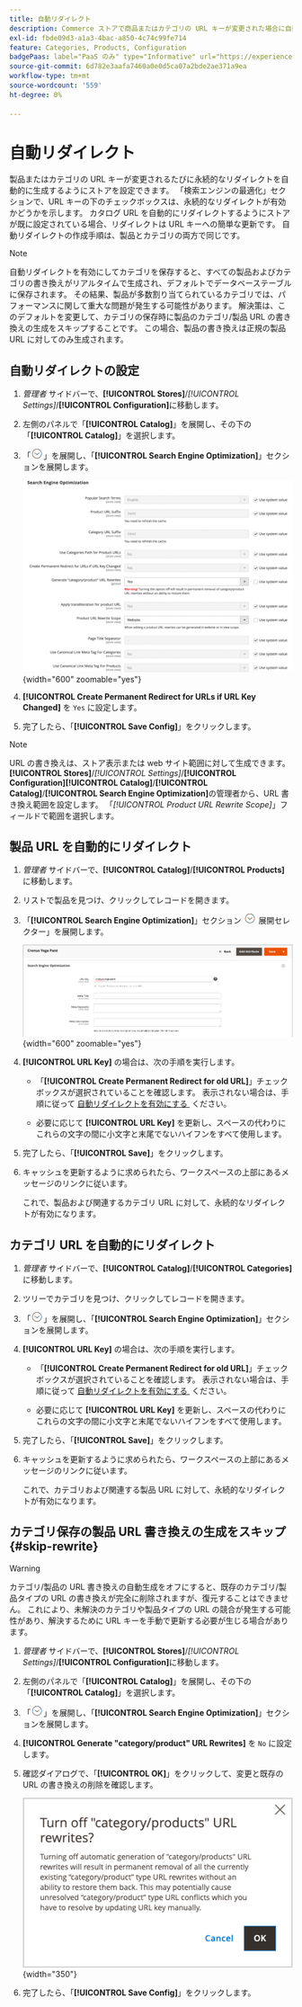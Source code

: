 ```yaml
---
title: 自動リダイレクト
description: Commerce ストアで商品またはカテゴリの URL キーが変更された場合に自動的にリダイレクトを生成するように設定する方法を説明します。
exl-id: fbde09d3-a1a3-4bac-a850-4c74c99fe714
feature: Categories, Products, Configuration
badgePaas: label="PaaS のみ" type="Informative" url="https://experienceleague.adobe.com/ja/docs/commerce/user-guides/product-solutions" tooltip="Adobe Commerce on Cloud プロジェクト（Adobeが管理する PaaS インフラストラクチャ）およびオンプレミスプロジェクトにのみ適用されます。"
source-git-commit: 6d782e3aafa7460a0e0d5ca07a2bde2ae371a9ea
workflow-type: tm+mt
source-wordcount: '559'
ht-degree: 0%

---
```


# 自動リダイレクト

製品またはカテゴリの URL キーが変更されるたびに永続的なリダイレクトを自動的に生成するようにストアを設定できます。 「検索エンジンの最適化」セクションで、URL キーの下のチェックボックスは、永続的なリダイレクトが有効かどうかを示します。 カタログ URL を自動的にリダイレクトするようにストアが既に設定されている場合、リダイレクトは URL キーへの簡単な更新です。 自動リダイレクトの作成手順は、製品とカテゴリの両方で同じです。

>[!NOTE]
>
>自動リダイレクトを有効にしてカテゴリを保存すると、すべての製品およびカテゴリの書き換えがリアルタイムで生成され、デフォルトでデータベーステーブルに保存されます。 その結果、製品が多数割り当てられているカテゴリでは、パフォーマンスに関して重大な問題が発生する可能性があります。 解決策は、このデフォルトを変更して、カテゴリの保存時に製品のカテゴリ/製品 URL の書き換えの生成をスキップすることです。 この場合、製品の書き換えは正規の製品 URL に対してのみ生成されます。

## 自動リダイレクトの設定

1. _管理者_ サイドバーで、**[!UICONTROL Stores]**/_[!UICONTROL Settings]_/**[!UICONTROL Configuration]**&#x200B;に移動します。

1. 左側のパネルで「**[!UICONTROL Catalog]**」を展開し、その下の「**[!UICONTROL Catalog]**」を選択します。

1. 「![&#x200B; 展開セレクター &#x200B;](../assets/icon-display-expand.png)」を展開し、「**[!UICONTROL Search Engine Optimization]**」セクションを展開します。

   ![&#x200B; カタログ設定 – 検索エンジンの最適化 &#x200B;](../configuration-reference/catalog/assets/catalog-search-engine-optimization.png){width="600" zoomable="yes"}

1. **[!UICONTROL Create Permanent Redirect for URLs if URL Key Changed]** を `Yes` に設定します。

1. 完了したら、「**[!UICONTROL Save Config]**」をクリックします。


>[!NOTE]
>
> URL の書き換えは、ストア表示または web サイト範囲に対して生成できます。 **[!UICONTROL Stores]**/_[!UICONTROL Settings]_/**[!UICONTROL Configuration]**&#x200B;**[!UICONTROL Catalog]**/**[!UICONTROL Catalog]**/**[!UICONTROL Search Engine Optimization]**&#x200B;の管理者から、URL 書き換え範囲を設定します。 「_[!UICONTROL Product URL Rewrite Scope]_」フィールドで範囲を選択します。

## 製品 URL を自動的にリダイレクト

1. _管理者_ サイドバーで、**[!UICONTROL Catalog]**/**[!UICONTROL Products]** に移動します。

1. リストで製品を見つけ、クリックしてレコードを開きます。

1. 「**[!UICONTROL Search Engine Optimization]**」セクション ![&#128279;](../assets/icon-display-expand.png) 展開セレクター」を展開します。

   ![&#x200B; 製品検索エンジンの最適化 – 永続的なリダイレクト &#x200B;](./assets/product-search-engine-optimization-create-permanent-redirect.png){width="600" zoomable="yes"}

1. **[!UICONTROL URL Key]** の場合は、次の手順を実行します。

   - 「**[!UICONTROL Create Permanent Redirect for old URL]**」チェックボックスが選択されていることを確認します。 表示されない場合は、手順に従って [&#x200B; 自動リダイレクトを有効にする &#x200B;](url-rewrite.md#configure-url-rewrites) ください。

   - 必要に応じて **[!UICONTROL URL Key]** を更新し、スペースの代わりにこれらの文字の間に小文字と末尾でないハイフンをすべて使用します。

1. 完了したら、「**[!UICONTROL Save]**」をクリックします。

1. キャッシュを更新するように求められたら、ワークスペースの上部にあるメッセージのリンクに従います。

   これで、製品および関連するカテゴリ URL に対して、永続的なリダイレクトが有効になります。

## カテゴリ URL を自動的にリダイレクト

1. _管理者_ サイドバーで、**[!UICONTROL Catalog]**/**[!UICONTROL Categories]** に移動します。

1. ツリーでカテゴリを見つけ、クリックしてレコードを開きます。

1. 「![&#x200B; 展開セレクター &#x200B;](../assets/icon-display-expand.png)」を展開し、「**[!UICONTROL Search Engine Optimization]**」セクションを展開します。

1. **[!UICONTROL URL Key]** の場合は、次の手順を実行します。

   - 「**[!UICONTROL Create Permanent Redirect for old URL]**」チェックボックスが選択されていることを確認します。 表示されない場合は、手順に従って [&#x200B; 自動リダイレクトを有効にする &#x200B;](url-rewrite.md#configure-url-rewrites) ください。

   - 必要に応じて **[!UICONTROL URL Key]** を更新し、スペースの代わりにこれらの文字の間に小文字と末尾でないハイフンをすべて使用します。

1. 完了したら、「**[!UICONTROL Save]**」をクリックします。

1. キャッシュを更新するように求められたら、ワークスペースの上部にあるメッセージのリンクに従います。

   これで、カテゴリおよび関連する製品 URL に対して、永続的なリダイレクトが有効になります。

## カテゴリ保存の製品 URL 書き換えの生成をスキップ {#skip-rewrite}

>[!WARNING]
>
>カテゴリ/製品の URL 書き換えの自動生成をオフにすると、既存のカテゴリ/製品タイプの URL の書き換えが完全に削除されますが、復元することはできません。 これにより、未解決のカテゴリや製品タイプの URL の競合が発生する可能性があり、解決するために URL キーを手動で更新する必要が生じる場合があります。

1. _管理者_ サイドバーで、**[!UICONTROL Stores]**/_[!UICONTROL Settings]_/**[!UICONTROL Configuration]**&#x200B;に移動します。

1. 左側のパネルで「**[!UICONTROL Catalog]**」を展開し、その下の「**[!UICONTROL Catalog]**」を選択します。

1. 「![&#x200B; 展開セレクター &#x200B;](../assets/icon-display-expand.png)」を展開し、「**[!UICONTROL Search Engine Optimization]**」セクションを展開します。

1. **[!UICONTROL Generate "category/product" URL Rewrites]** を `No` に設定します。

1. 確認ダイアログで、「**[!UICONTROL OK]**」をクリックして、変更と既存の URL の書き換えの削除を確認します。

   ![&#x200B; カテゴリ/製品 URL の書き換えを無効にする – 確認 &#x200B;](./assets/seo-rewrite-off.png){width="350"}

1. 完了したら、「**[!UICONTROL Save Config]**」をクリックします。
